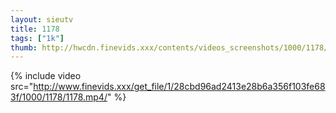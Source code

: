 ```yaml
--- 
layout: sieutv
title: 1178
tags: ["1k"]
thumb: http://hwcdn.finevids.xxx/contents/videos_screenshots/1000/1178/preview.mp4.jpg
---
```

{% include video src="http://www.finevids.xxx/get_file/1/28cbd96ad2413e28b6a356f103fe683f/1000/1178/1178.mp4/" %} 
